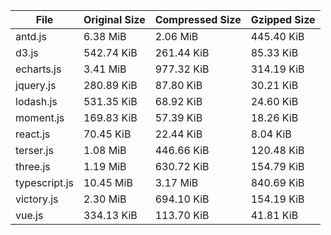 | File | Original Size | Compressed Size | Gzipped Size |
| --- | --- | --- | --- |
| antd.js | 6.38 MiB | 2.06 MiB | 445.40 KiB |
| d3.js | 542.74 KiB | 261.44 KiB | 85.33 KiB |
| echarts.js | 3.41 MiB | 977.32 KiB | 314.19 KiB |
| jquery.js | 280.89 KiB | 87.80 KiB | 30.21 KiB |
| lodash.js | 531.35 KiB | 68.92 KiB | 24.60 KiB |
| moment.js | 169.83 KiB | 57.39 KiB | 18.26 KiB |
| react.js | 70.45 KiB | 22.44 KiB | 8.04 KiB |
| terser.js | 1.08 MiB | 446.66 KiB | 120.48 KiB |
| three.js | 1.19 MiB | 630.72 KiB | 154.79 KiB |
| typescript.js | 10.45 MiB | 3.17 MiB | 840.69 KiB |
| victory.js | 2.30 MiB | 694.10 KiB | 154.19 KiB |
| vue.js | 334.13 KiB | 113.70 KiB | 41.81 KiB |
